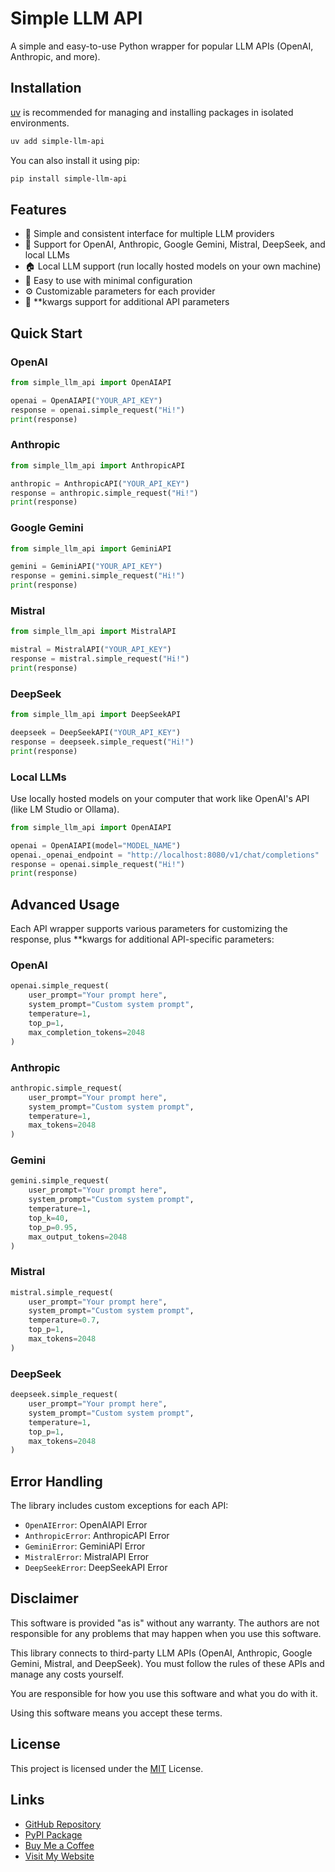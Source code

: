 # Simple LLM API

A simple and easy-to-use Python wrapper for popular LLM APIs (OpenAI, Anthropic, and more).

## Installation

[uv](https://docs.astral.sh/uv/) is recommended for managing and installing packages in isolated environments.

```bash
uv add simple-llm-api
```

You can also install it using pip:

```bash
pip install simple-llm-api
```

## Features

- 🎯 Simple and consistent interface for multiple LLM providers
- 🤖 Support for OpenAI, Anthropic, Google Gemini, Mistral, DeepSeek, and local LLMs
- 🏠 Local LLM support (run locally hosted models on your own machine)
- 🚀 Easy to use with minimal configuration
- ⚙️ Customizable parameters for each provider
- 🔧 **kwargs support for additional API parameters

## Quick Start

### OpenAI

```python
from simple_llm_api import OpenAIAPI

openai = OpenAIAPI("YOUR_API_KEY")
response = openai.simple_request("Hi!")
print(response)
```

### Anthropic

```python
from simple_llm_api import AnthropicAPI

anthropic = AnthropicAPI("YOUR_API_KEY")
response = anthropic.simple_request("Hi!")
print(response)
```

### Google Gemini

```python
from simple_llm_api import GeminiAPI

gemini = GeminiAPI("YOUR_API_KEY")
response = gemini.simple_request("Hi!")
print(response)
```

### Mistral

```python
from simple_llm_api import MistralAPI

mistral = MistralAPI("YOUR_API_KEY")
response = mistral.simple_request("Hi!")
print(response)
```

### DeepSeek

```python
from simple_llm_api import DeepSeekAPI

deepseek = DeepSeekAPI("YOUR_API_KEY")
response = deepseek.simple_request("Hi!")
print(response)
```

### Local LLMs

Use locally hosted models on your computer that work like OpenAI's API (like LM Studio or Ollama).

```python
from simple_llm_api import OpenAIAPI

openai = OpenAIAPI(model="MODEL_NAME")
openai._openai_endpoint = "http://localhost:8080/v1/chat/completions"
response = openai.simple_request("Hi!")
print(response)
```

## Advanced Usage

Each API wrapper supports various parameters for customizing the response, plus **kwargs for additional API-specific parameters:

### OpenAI
```python
openai.simple_request(
    user_prompt="Your prompt here",
    system_prompt="Custom system prompt",
    temperature=1,
    top_p=1,
    max_completion_tokens=2048
)
```

### Anthropic
```python
anthropic.simple_request(
    user_prompt="Your prompt here",
    system_prompt="Custom system prompt",
    temperature=1,
    max_tokens=2048
)
```

### Gemini
```python
gemini.simple_request(
    user_prompt="Your prompt here",
    system_prompt="Custom system prompt",
    temperature=1,
    top_k=40,
    top_p=0.95,
    max_output_tokens=2048
)
```

### Mistral
```python
mistral.simple_request(
    user_prompt="Your prompt here",
    system_prompt="Custom system prompt",
    temperature=0.7,
    top_p=1,
    max_tokens=2048
)
```

### DeepSeek
```python
deepseek.simple_request(
    user_prompt="Your prompt here",
    system_prompt="Custom system prompt",
    temperature=1,
    top_p=1,
    max_tokens=2048
)
```

## Error Handling

The library includes custom exceptions for each API:

- `OpenAIError`: OpenAIAPI Error
- `AnthropicError`: AnthropicAPI Error
- `GeminiError`: GeminiAPI Error
- `MistralError`: MistralAPI Error
- `DeepSeekError`: DeepSeekAPI Error

## Disclaimer

This software is provided "as is" without any warranty. The authors are not responsible for any problems that may happen when you use this software.

This library connects to third-party LLM APIs (OpenAI, Anthropic, Google Gemini, Mistral, and DeepSeek). You must follow the rules of these APIs and manage any costs yourself.

You are responsible for how you use this software and what you do with it.

Using this software means you accept these terms.

## License

This project is licensed under the [MIT](https://choosealicense.com/licenses/mit/) License.

## Links

- [GitHub Repository](https://github.com/SoAp9035/simple-llm-api)
- [PyPI Package](https://pypi.org/project/simple-llm-api/)
- [Buy Me a Coffee](https://buymeacoffee.com/soap9035/)
- [Visit My Website](https://ahmetburhan.com/)